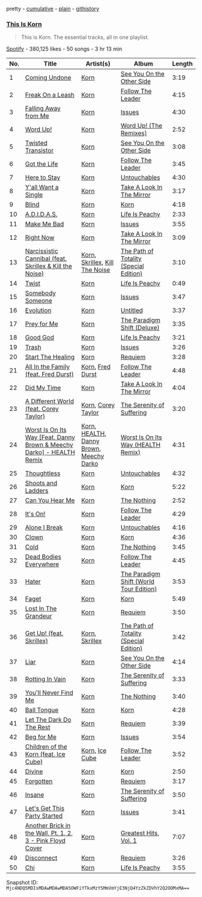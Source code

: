 pretty - [cumulative](/playlists/cumulative/37i9dQZF1DZ06evO2fOjra.md) - [plain](/playlists/plain/37i9dQZF1DZ06evO2fOjra) - [githistory](https://github.githistory.xyz/mackorone/spotify-playlist-archive/blob/main/playlists/plain/37i9dQZF1DZ06evO2fOjra)

### [This Is Korn](https://open.spotify.com/playlist/37i9dQZF1DZ06evO2fOjra)

> This is Korn\. The essential tracks, all in one playlist.

[Spotify](https://open.spotify.com/user/spotify) - 380,125 likes - 50 songs - 3 hr 13 min

| No. | Title | Artist(s) | Album | Length |
|---|---|---|---|---|
| 1 | [Coming Undone](https://open.spotify.com/track/3o7TMr6RmIusYH7Kkg7ujR) | [Korn](https://open.spotify.com/artist/3RNrq3jvMZxD9ZyoOZbQOD) | [See You On the Other Side](https://open.spotify.com/album/2c7ynrgZP08xNtkJi9MhjF) | 3:19 |
| 2 | [Freak On a Leash](https://open.spotify.com/track/6W21LNLz9Sw7sUSNWMSHRu) | [Korn](https://open.spotify.com/artist/3RNrq3jvMZxD9ZyoOZbQOD) | [Follow The Leader](https://open.spotify.com/album/0gsiszk6JWYwAyGvaTTud4) | 4:15 |
| 3 | [Falling Away from Me](https://open.spotify.com/track/2F6FfZ4w8z3eJpSxPotVO5) | [Korn](https://open.spotify.com/artist/3RNrq3jvMZxD9ZyoOZbQOD) | [Issues](https://open.spotify.com/album/5U0pevIOTrPoDsN8YsBCBh) | 4:30 |
| 4 | [Word Up!](https://open.spotify.com/track/1pHPpLVH2XEN0xYRoQs4wq) | [Korn](https://open.spotify.com/artist/3RNrq3jvMZxD9ZyoOZbQOD) | [Word Up! \(The Remixes\)](https://open.spotify.com/album/1L9iPuSu8FZFaFzzqHQarF) | 2:52 |
| 5 | [Twisted Transistor](https://open.spotify.com/track/05NpeTQWnzXS1d8ZqL4YFZ) | [Korn](https://open.spotify.com/artist/3RNrq3jvMZxD9ZyoOZbQOD) | [See You On the Other Side](https://open.spotify.com/album/2c7ynrgZP08xNtkJi9MhjF) | 3:08 |
| 6 | [Got the Life](https://open.spotify.com/track/6nJPHXRpKYv2yqtalEjKy5) | [Korn](https://open.spotify.com/artist/3RNrq3jvMZxD9ZyoOZbQOD) | [Follow The Leader](https://open.spotify.com/album/0gsiszk6JWYwAyGvaTTud4) | 3:45 |
| 7 | [Here to Stay](https://open.spotify.com/track/5NHTtXGCdO7ul16xr0q93w) | [Korn](https://open.spotify.com/artist/3RNrq3jvMZxD9ZyoOZbQOD) | [Untouchables](https://open.spotify.com/album/1MqmDK2xw4isOPhiUb9eXO) | 4:30 |
| 8 | [Y'all Want a Single](https://open.spotify.com/track/1AzMYJm6qTAullM3UKuPY9) | [Korn](https://open.spotify.com/artist/3RNrq3jvMZxD9ZyoOZbQOD) | [Take A Look In The Mirror](https://open.spotify.com/album/3XbcvPX7hEupPOxPx7EVdh) | 3:17 |
| 9 | [Blind](https://open.spotify.com/track/1pr9TZGOXeJUggIal1Wq3R) | [Korn](https://open.spotify.com/artist/3RNrq3jvMZxD9ZyoOZbQOD) | [Korn](https://open.spotify.com/album/7D3XFJlfZIkmGWqZXm2X8z) | 4:18 |
| 10 | [A.D.I.D.A.S.](https://open.spotify.com/track/0xgsyoVvRFSYvV5cdtYhX1) | [Korn](https://open.spotify.com/artist/3RNrq3jvMZxD9ZyoOZbQOD) | [Life Is Peachy](https://open.spotify.com/album/2b813fSxxzp9lcOfnLrrTH) | 2:33 |
| 11 | [Make Me Bad](https://open.spotify.com/track/286ek1kspX7VFaheXFSvPk) | [Korn](https://open.spotify.com/artist/3RNrq3jvMZxD9ZyoOZbQOD) | [Issues](https://open.spotify.com/album/5U0pevIOTrPoDsN8YsBCBh) | 3:55 |
| 12 | [Right Now](https://open.spotify.com/track/19fYhk0wzXqUOoBqkPsYCP) | [Korn](https://open.spotify.com/artist/3RNrq3jvMZxD9ZyoOZbQOD) | [Take A Look In The Mirror](https://open.spotify.com/album/3XbcvPX7hEupPOxPx7EVdh) | 3:09 |
| 13 | [Narcissistic Cannibal \(feat\. Skrillex & Kill the Noise\)](https://open.spotify.com/track/65XY6Cx0263J5BPnY8mPyE) | [Korn](https://open.spotify.com/artist/3RNrq3jvMZxD9ZyoOZbQOD), [Skrillex](https://open.spotify.com/artist/5he5w2lnU9x7JFhnwcekXX), [Kill The Noise](https://open.spotify.com/artist/3qnMl4DHT4gndzFAcG4FlM) | [The Path of Totality \(Special Edition\)](https://open.spotify.com/album/3ARqpnmjMB5O8uihXOOxbW) | 3:10 |
| 14 | [Twist](https://open.spotify.com/track/07xFWwKPOApMS56ildsV0G) | [Korn](https://open.spotify.com/artist/3RNrq3jvMZxD9ZyoOZbQOD) | [Life Is Peachy](https://open.spotify.com/album/2b813fSxxzp9lcOfnLrrTH) | 0:49 |
| 15 | [Somebody Someone](https://open.spotify.com/track/4V78u7Pbx6G33eej60wwOK) | [Korn](https://open.spotify.com/artist/3RNrq3jvMZxD9ZyoOZbQOD) | [Issues](https://open.spotify.com/album/5U0pevIOTrPoDsN8YsBCBh) | 3:47 |
| 16 | [Evolution](https://open.spotify.com/track/4PaPZk1Ozg0TfDTBnbXX38) | [Korn](https://open.spotify.com/artist/3RNrq3jvMZxD9ZyoOZbQOD) | [Untitled](https://open.spotify.com/album/6uW0nLS4wNsobOLoHvUhAi) | 3:37 |
| 17 | [Prey for Me](https://open.spotify.com/track/0t2YbiX2hPMRKjQamt4kpo) | [Korn](https://open.spotify.com/artist/3RNrq3jvMZxD9ZyoOZbQOD) | [The Paradigm Shift \(Deluxe\)](https://open.spotify.com/album/2O7NeYeqcV0nBEVFk1EpuF) | 3:35 |
| 18 | [Good God](https://open.spotify.com/track/5JrajjztyjvkuUB8ZqzUML) | [Korn](https://open.spotify.com/artist/3RNrq3jvMZxD9ZyoOZbQOD) | [Life Is Peachy](https://open.spotify.com/album/2b813fSxxzp9lcOfnLrrTH) | 3:21 |
| 19 | [Trash](https://open.spotify.com/track/4DEYwr2SLpvj6plN2ngIfB) | [Korn](https://open.spotify.com/artist/3RNrq3jvMZxD9ZyoOZbQOD) | [Issues](https://open.spotify.com/album/5U0pevIOTrPoDsN8YsBCBh) | 3:26 |
| 20 | [Start The Healing](https://open.spotify.com/track/3DRSkg7t5Jpa86TPIFGxBr) | [Korn](https://open.spotify.com/artist/3RNrq3jvMZxD9ZyoOZbQOD) | [Requiem](https://open.spotify.com/album/7J0BUlxogdpZAtuZnhomb0) | 3:28 |
| 21 | [All In the Family \(feat\. Fred Durst\)](https://open.spotify.com/track/7yYvvOB7CuzdVldb6zOk1m) | [Korn](https://open.spotify.com/artist/3RNrq3jvMZxD9ZyoOZbQOD), [Fred Durst](https://open.spotify.com/artist/6xs3t4VrfszbO3YJg2wLPa) | [Follow The Leader](https://open.spotify.com/album/0gsiszk6JWYwAyGvaTTud4) | 4:48 |
| 22 | [Did My Time](https://open.spotify.com/track/1F0S2kbZhHAw19f9ihA3FH) | [Korn](https://open.spotify.com/artist/3RNrq3jvMZxD9ZyoOZbQOD) | [Take A Look In The Mirror](https://open.spotify.com/album/3XbcvPX7hEupPOxPx7EVdh) | 4:04 |
| 23 | [A Different World \(feat\. Corey Taylor\)](https://open.spotify.com/track/3ns1Hn52RB28zGVHiFvz7W) | [Korn](https://open.spotify.com/artist/3RNrq3jvMZxD9ZyoOZbQOD), [Corey Taylor](https://open.spotify.com/artist/0nhDd1RWjZ6SDV1Vg1Ku2Q) | [The Serenity of Suffering](https://open.spotify.com/album/0UGqqYIWXAD1FgrDI1zOjh) | 3:20 |
| 24 | [Worst Is On Its Way \[Feat\. Danny Brown & Meechy Darko\] \- HEALTH Remix](https://open.spotify.com/track/6m5bseSyKNEasHC6y49fgX) | [Korn](https://open.spotify.com/artist/3RNrq3jvMZxD9ZyoOZbQOD), [HEALTH](https://open.spotify.com/artist/6FfjnGXMhxSsJTuGLWBDth), [Danny Brown](https://open.spotify.com/artist/7aA592KWirLsnfb5ulGWvU), [Meechy Darko](https://open.spotify.com/artist/5QRlmTynCos8JyojtmgNq6) | [Worst Is On Its Way \(HEALTH Remix\)](https://open.spotify.com/album/7d5mOgDZ2kKE9x2hJR2Qcv) | 4:31 |
| 25 | [Thoughtless](https://open.spotify.com/track/6HlFxHQ5nn6HYGxOOYIrLm) | [Korn](https://open.spotify.com/artist/3RNrq3jvMZxD9ZyoOZbQOD) | [Untouchables](https://open.spotify.com/album/1MqmDK2xw4isOPhiUb9eXO) | 4:32 |
| 26 | [Shoots and Ladders](https://open.spotify.com/track/3ezGIgTmk2BZy9C3j0x1h9) | [Korn](https://open.spotify.com/artist/3RNrq3jvMZxD9ZyoOZbQOD) | [Korn](https://open.spotify.com/album/7D3XFJlfZIkmGWqZXm2X8z) | 5:22 |
| 27 | [Can You Hear Me](https://open.spotify.com/track/5VXeawVov6ikGAaT0If8n9) | [Korn](https://open.spotify.com/artist/3RNrq3jvMZxD9ZyoOZbQOD) | [The Nothing](https://open.spotify.com/album/6mWsWVsfWpoZ2d6uxm1ND1) | 2:52 |
| 28 | [It's On!](https://open.spotify.com/track/0e06Zwd1027jFtmrRbXAjl) | [Korn](https://open.spotify.com/artist/3RNrq3jvMZxD9ZyoOZbQOD) | [Follow The Leader](https://open.spotify.com/album/0gsiszk6JWYwAyGvaTTud4) | 4:29 |
| 29 | [Alone I Break](https://open.spotify.com/track/2f1BjAVy4k8B3pB4qBntHj) | [Korn](https://open.spotify.com/artist/3RNrq3jvMZxD9ZyoOZbQOD) | [Untouchables](https://open.spotify.com/album/1MqmDK2xw4isOPhiUb9eXO) | 4:16 |
| 30 | [Clown](https://open.spotify.com/track/3TZuUaGjEtyAiUM9iM89ff) | [Korn](https://open.spotify.com/artist/3RNrq3jvMZxD9ZyoOZbQOD) | [Korn](https://open.spotify.com/album/7D3XFJlfZIkmGWqZXm2X8z) | 4:36 |
| 31 | [Cold](https://open.spotify.com/track/5KVISJL93AgXcQG0WRJ3Gq) | [Korn](https://open.spotify.com/artist/3RNrq3jvMZxD9ZyoOZbQOD) | [The Nothing](https://open.spotify.com/album/6mWsWVsfWpoZ2d6uxm1ND1) | 3:45 |
| 32 | [Dead Bodies Everywhere](https://open.spotify.com/track/6vsyag9kEPckt19NClSf51) | [Korn](https://open.spotify.com/artist/3RNrq3jvMZxD9ZyoOZbQOD) | [Follow The Leader](https://open.spotify.com/album/0gsiszk6JWYwAyGvaTTud4) | 4:45 |
| 33 | [Hater](https://open.spotify.com/track/1vlgn36Bko8wbMBwzS4Mdr) | [Korn](https://open.spotify.com/artist/3RNrq3jvMZxD9ZyoOZbQOD) | [The Paradigm Shift \(World Tour Edition\)](https://open.spotify.com/album/14gKIvHuVsbf3cQVRxDOu1) | 3:53 |
| 34 | [Faget](https://open.spotify.com/track/7kVrQ79jg4nd1r6H9CrmIk) | [Korn](https://open.spotify.com/artist/3RNrq3jvMZxD9ZyoOZbQOD) | [Korn](https://open.spotify.com/album/7D3XFJlfZIkmGWqZXm2X8z) | 5:49 |
| 35 | [Lost In The Grandeur](https://open.spotify.com/track/4frc8rYiPP7oHmxEMh3LHR) | [Korn](https://open.spotify.com/artist/3RNrq3jvMZxD9ZyoOZbQOD) | [Requiem](https://open.spotify.com/album/7J0BUlxogdpZAtuZnhomb0) | 3:50 |
| 36 | [Get Up! \(feat\. Skrillex\)](https://open.spotify.com/track/25EgA1A1OZBRw25Mjyw08g) | [Korn](https://open.spotify.com/artist/3RNrq3jvMZxD9ZyoOZbQOD), [Skrillex](https://open.spotify.com/artist/5he5w2lnU9x7JFhnwcekXX) | [The Path of Totality \(Special Edition\)](https://open.spotify.com/album/3ARqpnmjMB5O8uihXOOxbW) | 3:42 |
| 37 | [Liar](https://open.spotify.com/track/6B1uhU0w4fk7nNeylg41Xq) | [Korn](https://open.spotify.com/artist/3RNrq3jvMZxD9ZyoOZbQOD) | [See You On the Other Side](https://open.spotify.com/album/2c7ynrgZP08xNtkJi9MhjF) | 4:14 |
| 38 | [Rotting In Vain](https://open.spotify.com/track/5PCKCffFrcyUvnhxJoPlK2) | [Korn](https://open.spotify.com/artist/3RNrq3jvMZxD9ZyoOZbQOD) | [The Serenity of Suffering](https://open.spotify.com/album/0UGqqYIWXAD1FgrDI1zOjh) | 3:33 |
| 39 | [You'll Never Find Me](https://open.spotify.com/track/0xcF2mC6MktbXOT7kRiXoF) | [Korn](https://open.spotify.com/artist/3RNrq3jvMZxD9ZyoOZbQOD) | [The Nothing](https://open.spotify.com/album/6mWsWVsfWpoZ2d6uxm1ND1) | 3:40 |
| 40 | [Ball Tongue](https://open.spotify.com/track/5pbfZdAP7xUu354ZQBhTS2) | [Korn](https://open.spotify.com/artist/3RNrq3jvMZxD9ZyoOZbQOD) | [Korn](https://open.spotify.com/album/7D3XFJlfZIkmGWqZXm2X8z) | 4:28 |
| 41 | [Let The Dark Do The Rest](https://open.spotify.com/track/7aZsMvEdZBsZHUG3OGbPpD) | [Korn](https://open.spotify.com/artist/3RNrq3jvMZxD9ZyoOZbQOD) | [Requiem](https://open.spotify.com/album/7J0BUlxogdpZAtuZnhomb0) | 3:39 |
| 42 | [Beg for Me](https://open.spotify.com/track/6bwuLPr45wsvbTjB0PGI65) | [Korn](https://open.spotify.com/artist/3RNrq3jvMZxD9ZyoOZbQOD) | [Issues](https://open.spotify.com/album/5U0pevIOTrPoDsN8YsBCBh) | 3:54 |
| 43 | [Children of the Korn \(feat\. Ice Cube\)](https://open.spotify.com/track/72ZarLfZuVXLa2VN1jzAWk) | [Korn](https://open.spotify.com/artist/3RNrq3jvMZxD9ZyoOZbQOD), [Ice Cube](https://open.spotify.com/artist/3Mcii5XWf6E0lrY3Uky4cA) | [Follow The Leader](https://open.spotify.com/album/0gsiszk6JWYwAyGvaTTud4) | 3:52 |
| 44 | [Divine](https://open.spotify.com/track/6Ot1jvIoVPAuGRKY8Qxue8) | [Korn](https://open.spotify.com/artist/3RNrq3jvMZxD9ZyoOZbQOD) | [Korn](https://open.spotify.com/album/7D3XFJlfZIkmGWqZXm2X8z) | 2:50 |
| 45 | [Forgotten](https://open.spotify.com/track/00BBwHjAf8WWq4HcOtEJO1) | [Korn](https://open.spotify.com/artist/3RNrq3jvMZxD9ZyoOZbQOD) | [Requiem](https://open.spotify.com/album/7J0BUlxogdpZAtuZnhomb0) | 3:17 |
| 46 | [Insane](https://open.spotify.com/track/3bVwfHr4vuJv6DGZal2Dpq) | [Korn](https://open.spotify.com/artist/3RNrq3jvMZxD9ZyoOZbQOD) | [The Serenity of Suffering](https://open.spotify.com/album/0UGqqYIWXAD1FgrDI1zOjh) | 3:50 |
| 47 | [Let's Get This Party Started](https://open.spotify.com/track/4X1XkTFjhpsWOC94lMNNEc) | [Korn](https://open.spotify.com/artist/3RNrq3jvMZxD9ZyoOZbQOD) | [Issues](https://open.spotify.com/album/5U0pevIOTrPoDsN8YsBCBh) | 3:41 |
| 48 | [Another Brick in the Wall, Pt\. 1, 2, 3 \- Pink Floyd Cover](https://open.spotify.com/track/39SHjPPvNVW2H9rSsGGOPD) | [Korn](https://open.spotify.com/artist/3RNrq3jvMZxD9ZyoOZbQOD) | [Greatest Hits, Vol\. 1](https://open.spotify.com/album/7aC5SxTBOl3FNl3pdqZV4T) | 7:07 |
| 49 | [Disconnect](https://open.spotify.com/track/4R84gKg4DKxRbF5imHOtQx) | [Korn](https://open.spotify.com/artist/3RNrq3jvMZxD9ZyoOZbQOD) | [Requiem](https://open.spotify.com/album/7J0BUlxogdpZAtuZnhomb0) | 3:26 |
| 50 | [Chi](https://open.spotify.com/track/5cLttQXyVI07tUKCN8T4OD) | [Korn](https://open.spotify.com/artist/3RNrq3jvMZxD9ZyoOZbQOD) | [Life Is Peachy](https://open.spotify.com/album/2b813fSxxzp9lcOfnLrrTH) | 3:55 |

Snapshot ID: `Mjc4NDQ5MDIsMDAwMDAwMDA5OWFiYTkxMzY5MmVmYjE3NjQ4YzZkZDVhY2Q2ODMxMA==`
